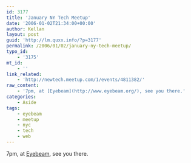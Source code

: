 ```yaml
---
id: 3177
title: 'January NY Tech Meetup'
date: '2006-01-02T21:34:00+00:00'
author: Kellan
layout: post
guid: 'http://lm.quxx.info/?p=3177'
permalink: /2006/01/02/january-ny-tech-meetup/
typo_id:
    - '3175'
mt_id:
    - ''
link_related:
    - 'http://newtech.meetup.com/1/events/4811382/'
raw_content:
    - '7pm, at [Eyebeam](http://www.eyebeam.org/), see you there.'
categories:
    - Aside
tags:
    - eyebeam
    - meetup
    - nyc
    - tech
    - web
---
```


7pm, at [Eyebeam](http://www.eyebeam.org/), see you there.